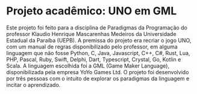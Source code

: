# Projeto acadêmico: UNO em GML
Este projeto foi feito para a disciplina de Paradigmas da Programação do professor Klaudio Henrique Mascarenhas Medeiros da Universidade Estadual da Paraíba (UEPB).
A premissa do projeto era recriar o jogo UNO, com um manual de regras disponibilizado pelo professor, em alguma linguagem que não fosse Python, C, Java, Javascript, C++, C#, Rust, Lua, PHP, Pascal, Ruby, Swift, Delphi, Dart, Typescript, Crystal, Go, Kotlin e Scala.
A linguagem escolhida foi a GML (Game Maker Language), disponibilizada pela empresa YoYo Games Ltd. O projeto foi desenvolvido por três pessoas com o intuito de explorar os paradigmas da linguagem e incitar o aprendizado. 

